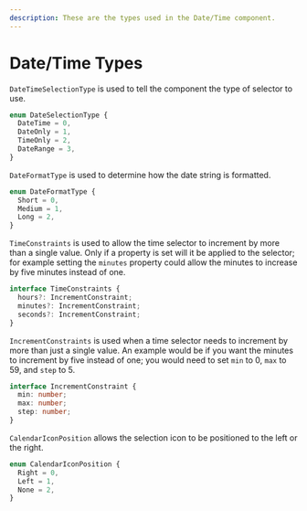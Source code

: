 ```yaml
---
description: These are the types used in the Date/Time component.
---
```


# Date/Time Types

`DateTimeSelectionType` is used to tell the component the type of selector to use.

```typescript
enum DateSelectionType {
  DateTime = 0,
  DateOnly = 1,
  TimeOnly = 2,
  DateRange = 3,
}
```

`DateFormatType` is used to determine how the date string is formatted.

```typescript
enum DateFormatType {
  Short = 0,
  Medium = 1,
  Long = 2,
}
```

`TimeConstraints` is used to allow the time selector to increment by more than a single value. Only if a property is set will it be applied to the selector; for example setting the `minutes` property could allow the minutes to increase by five minutes instead of one.

```typescript
interface TimeConstraints {
  hours?: IncrementConstraint;
  minutes?: IncrementConstraint;
  seconds?: IncrementConstraint;
}
```

`IncrementConstraints` is used when a time selector needs to increment by more than just a single value. An example would be if you want the minutes to increment by five instead of one; you would need to set `min` to 0, `max` to 59, and `step` to 5.

```typescript
interface IncrementConstraint {
  min: number;
  max: number;
  step: number;
}
```

`CalendarIconPosition` allows the selection icon to be positioned to the left or the right.

```typescript
enum CalendarIconPosition {
  Right = 0,
  Left = 1,
  None = 2,
}
```
